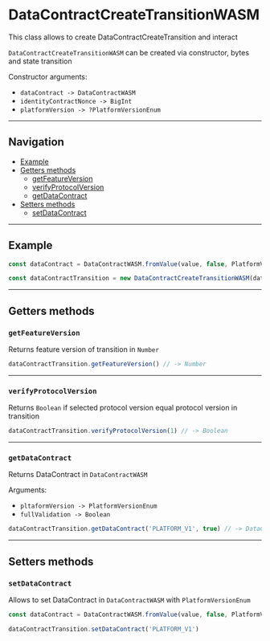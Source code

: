 # DataContractCreateTransitionWASM

This class allows to create DataContractCreateTransition and interact

`DataContractCreateTransitionWASM` can be created via constructor, bytes and state transition

Constructor arguments:

- `dataContract -> DataContractWASM`
- `identityContractNonce -> BigInt`
- `platformVersion -> ?PlatformVersionEnum`

___

## Navigation

- [Example](#example)
- [Getters methods](#getters-methods)
  - [getFeatureVersion](#getfeatureversion)
  - [verifyProtocolVersion](#verifyprotocolversion)
  - [getDataContract](#getdatacontract)
- [Setters methods](#setters-methods)
  - [setDataContract](#setdatacontract)

___

## Example

```js
const dataContract = DataContractWASM.fromValue(value, false, PlatformVersionWASM.PLATFORM_V1)

const dataContractTransition = new DataContractCreateTransitionWASM(dataContract, BigInt(1))
```

___

## Getters methods

### `getFeatureVersion`

Returns feature version of transition in `Number`

```js
dataContractTransition.getFeatureVersion() // -> Number
```

___

### `verifyProtocolVersion`

Returns `Boolean` if selected protocol version equal protocol version in transition

```js
dataContractTransition.verifyProtocolVersion(1) // -> Boolean
```

___

### `getDataContract`

Returns DataContract in `DataContractWASM`

Arguments:

- `pltaformVersion -> PlatformVersionEnum`
- `fullValidation -> Boolean`

```js
dataContractTransition.getDataContract('PLATFORM_V1', true) // -> DataContractWASM 
```

___

## Setters methods

### `setDataContract`

Allows to set DataContract in `DataContractWASM` with `PlatformVersionEnum`

```js
const dataContract = DataContractWASM.fromValue(value, false, PlatformVersionWASM.PLATFORM_V1)

dataContractTransition.setDataContract('PLATFORM_V1')
```
